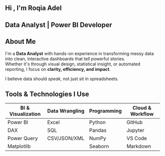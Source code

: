 ## Hi , I'm Roqia Adel

## Data Analyst | Power BI Developer

## About Me
I'm a **Data Analyst** with hands-on experience in transforming messy data into clean, interactive dashboards that tell powerful stories.  
Whether it's through visual design, statistical insight, or automated reporting, I focus on **clarity, efficiency, and impact**.

I believe data should *speak*, not just sit in spreadsheets.

## Tools & Technologies I Use

| BI & Visualization | Data Wrangling | Programming | Cloud & Workflow |
|--------------------|----------------|-------------|------------------|
| Power BI           | Excel          | Python      | GitHub           |
| DAX                | SQL            | Pandas      | Jupyter          |
| Power Query        | CSV/JSON/XML   | NumPy       | VS Code          |
| Matplotlib         |                | Seaborn     | Markdown         |

